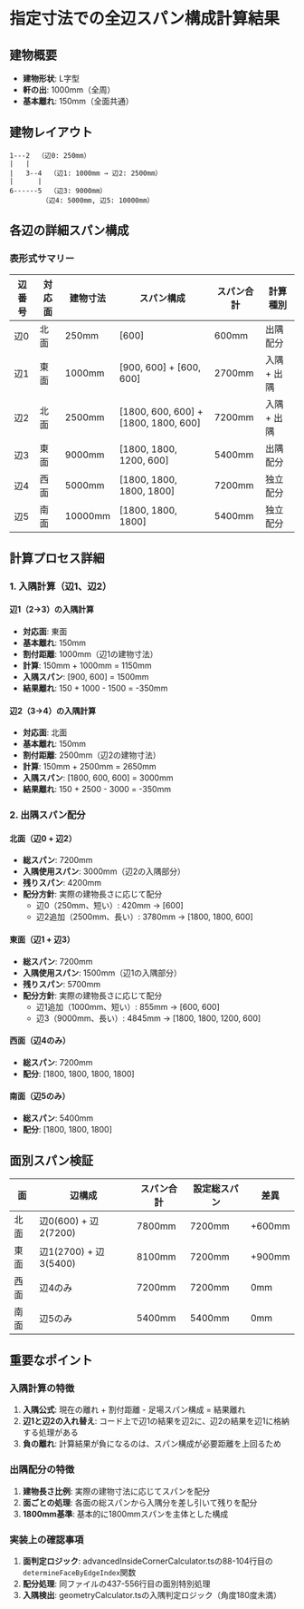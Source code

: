 # 指定寸法での全辺スパン構成計算結果

## 建物概要
- **建物形状**: L字型
- **軒の出**: 1000mm（全周）
- **基本離れ**: 150mm（全面共通）

## 建物レイアウト
```
1---2  （辺0: 250mm）
|   |
|   3--4  （辺1: 1000mm → 辺2: 2500mm）
|      |
6------5  （辺3: 9000mm）
        （辺4: 5000mm, 辺5: 10000mm）
```

## 各辺の詳細スパン構成

### 表形式サマリー
| 辺番号 | 対応面 | 建物寸法 | スパン構成 | スパン合計 | 計算種別 |
|--------|--------|----------|------------|------------|----------|
| 辺0 | 北面 | 250mm | [600] | 600mm | 出隅配分 |
| 辺1 | 東面 | 1000mm | [900, 600] + [600, 600] | 2700mm | 入隅 + 出隅 |
| 辺2 | 北面 | 2500mm | [1800, 600, 600] + [1800, 1800, 600] | 7200mm | 入隅 + 出隅 |
| 辺3 | 東面 | 9000mm | [1800, 1800, 1200, 600] | 5400mm | 出隅配分 |
| 辺4 | 西面 | 5000mm | [1800, 1800, 1800, 1800] | 7200mm | 独立配分 |
| 辺5 | 南面 | 10000mm | [1800, 1800, 1800] | 5400mm | 独立配分 |

## 計算プロセス詳細

### 1. 入隅計算（辺1、辺2）

#### 辺1（2→3）の入隅計算
- **対応面**: 東面
- **基本離れ**: 150mm
- **割付距離**: 1000mm（辺1の建物寸法）
- **計算**: 150mm + 1000mm = 1150mm
- **入隅スパン**: [900, 600] = 1500mm
- **結果離れ**: 150 + 1000 - 1500 = -350mm

#### 辺2（3→4）の入隅計算
- **対応面**: 北面
- **基本離れ**: 150mm
- **割付距離**: 2500mm（辺2の建物寸法）
- **計算**: 150mm + 2500mm = 2650mm
- **入隅スパン**: [1800, 600, 600] = 3000mm
- **結果離れ**: 150 + 2500 - 3000 = -350mm

### 2. 出隅スパン配分

#### 北面（辺0 + 辺2）
- **総スパン**: 7200mm
- **入隅使用スパン**: 3000mm（辺2の入隅部分）
- **残りスパン**: 4200mm
- **配分方針**: 実際の建物長さに応じて配分
  - 辺0（250mm、短い）: 420mm → [600]
  - 辺2追加（2500mm、長い）: 3780mm → [1800, 1800, 600]

#### 東面（辺1 + 辺3）
- **総スパン**: 7200mm
- **入隅使用スパン**: 1500mm（辺1の入隅部分）
- **残りスパン**: 5700mm
- **配分方針**: 実際の建物長さに応じて配分
  - 辺1追加（1000mm、短い）: 855mm → [600, 600]
  - 辺3（9000mm、長い）: 4845mm → [1800, 1800, 1200, 600]

#### 西面（辺4のみ）
- **総スパン**: 7200mm
- **配分**: [1800, 1800, 1800, 1800]

#### 南面（辺5のみ）
- **総スパン**: 5400mm
- **配分**: [1800, 1800, 1800]

## 面別スパン検証

| 面 | 辺構成 | スパン合計 | 設定総スパン | 差異 |
|----|--------|------------|--------------|------|
| 北面 | 辺0(600) + 辺2(7200) | 7800mm | 7200mm | +600mm |
| 東面 | 辺1(2700) + 辺3(5400) | 8100mm | 7200mm | +900mm |
| 西面 | 辺4のみ | 7200mm | 7200mm | 0mm |
| 南面 | 辺5のみ | 5400mm | 5400mm | 0mm |

## 重要なポイント

### 入隅計算の特徴
1. **入隅公式**: 現在の離れ + 割付距離 - 足場スパン構成 = 結果離れ
2. **辺1と辺2の入れ替え**: コード上で辺1の結果を辺2に、辺2の結果を辺1に格納する処理がある
3. **負の離れ**: 計算結果が負になるのは、スパン構成が必要距離を上回るため

### 出隅配分の特徴
1. **建物長さ比例**: 実際の建物寸法に応じてスパンを配分
2. **面ごとの処理**: 各面の総スパンから入隅分を差し引いて残りを配分
3. **1800mm基準**: 基本的に1800mmスパンを主体とした構成

### 実装上の確認事項
1. **面判定ロジック**: advancedInsideCornerCalculator.tsの88-104行目の`determineFaceByEdgeIndex`関数
2. **配分処理**: 同ファイルの437-556行目の面別特別処理
3. **入隅検出**: geometryCalculator.tsの入隅判定ロジック（角度180度未満）